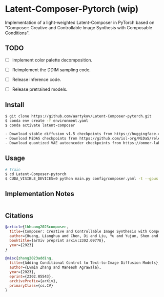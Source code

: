 # Latent-Composer-Pytorch (wip)

Implementation of a light-weighted Latent-Composer in PyTorch based on "Composer: Creative and Controllable Image Synthesis with Composable Conditions". 


## TODO

- [ ] Implement color palette decomposition.
- [ ] Reimplement the DDIM sampling code.
- [ ] Release inference code.
- [ ] Release pretrained models.


## Install
```bash
$ git clone https://github.com/aartykov/Latent-Composer-pytorch.git 
$ conda env create -f environment.yaml
$ conda activate latent-composer

- Download stable diffusion v1.5 checkpoints from https://huggingface.co/runwayml/stable-diffusion-v1-5 and put it inside the /models directory.
- Download MiDAS checkpoints from https://github.com/isl-org/MiDaS/releases/download/v3_1/dpt_beit_large_512.pt and put it inside the /annotators/ckpts directory.
- Download quantized VAE autoencoder checkpoints from https://ommer-lab.com/files/latent-diffusion/vq-f8-n256.zip and put it inside the /models/first_stage_models/kl-f8 directory.
```


## Usage
```bash
# Train 
$ cd Latent-Composer-pytorch
$ CUDA_VISIBLE_DEVICES=0 python main.py config/composer.yaml -t --gpus 0, 

```


## Implementation Notes

```python

```

## Citations

```bibtex
@article{lhhuang2023composer,
  title={Composer: Creative and Controllable Image Synthesis with Composable Conditions},
  author={Huang, Lianghua and Chen, Di and Liu, Yu and Yujun, Shen and Zhao, Deli and Jingren, Zhou},
  booktitle={arXiv preprint arxiv:2302.09778},
  year={2023}
}
```

```bibtex
@misc{zhang2023adding,
  title={Adding Conditional Control to Text-to-Image Diffusion Models}, 
  author={Lvmin Zhang and Maneesh Agrawala},
  year={2023},
  eprint={2302.05543},
  archivePrefix={arXiv},
  primaryClass={cs.CV}
}
```
